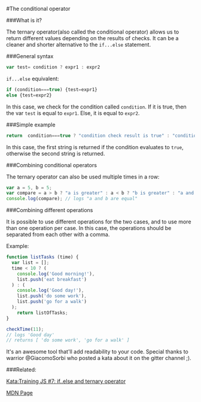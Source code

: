 #The conditional operator

###What is it?

The ternary operator(also called the conditional operator) allows us to return different values depending on the results of checks.
It can be a cleaner and shorter alternative to the `if...else` statement.

###General syntax

```javascript
var test= condition ? expr1 : expr2 
```

`if...else` equivalent:

```javascript
if (condition===true) {test=expr1} 
else {test=expr2}
```

In this case, we check for the condition called `condition`. If it is true, then the var `test` is equal to `expr1`. Else, it is equal to `expr2`.

###Simple example

```javascript
return  condition===true ? "condition check result is true" : "condition check result is false" 
```

In this case, the first string is returned if the condition evaluates to `true`, otherwise the second string is returned. 

###Combining conditional operators

The ternary operator can also be used multiple times in a row:
```javascript
var a = 5, b = 5;
var compare = a > b ? "a is greater" : a < b ? "b is greater" : "a and b are equal";
console.log(compare); // logs "a and b are equal"
```

###Combining different operations

It is possible to use different operations for the two cases, and to use more than one operation per case. In this case, the operations should be separated from each other with a comma.

Example:
```javascript
function listTasks (time) {
  var list = [];
  time < 10 ? (
    console.log('Good morning!'),
    list.push('eat breakfast')
  ) : (
    console.log('Good day!'),
    list.push('do some work'),
    list.push('go for a walk')
  );
    return listOfTasks;
}

checkTime(11);
// logs 'Good day'
// returns [ 'do some work', 'go for a walk' ]
```
       
It's an awesome tool that'll add readability to your code. Special thanks to warrior @GiacomoSorbi who posted a kata about it on the gitter channel ;).

###Related:

[Kata:Training JS #7: if..else and ternary operator](http://www.codewars.com/kata/57202aefe8d6c514300001fd)   

[MDN Page](https://developer.mozilla.org/en-US/docs/Web/JavaScript/Reference/Operators/Conditional_Operator)
